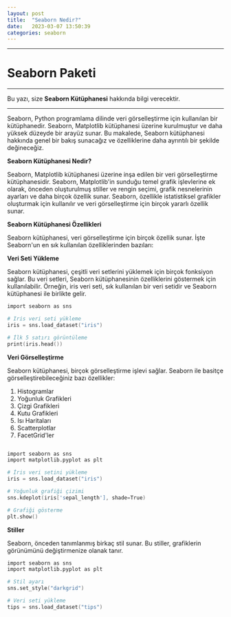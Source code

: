 ```yaml
---
layout: post
title:  "Seaborn Nedir?"
date:   2023-03-07 13:50:39
categories: seaborn
---
```


---
# Seaborn Paketi
---
Bu yazı, size **Seaborn Kütüphanesi** hakkında bilgi verecektir.

---

Seaborn, Python programlama dilinde veri görselleştirme için kullanılan bir kütüphanedir. Seaborn, Matplotlib kütüphanesi üzerine kurulmuştur ve daha yüksek düzeyde bir arayüz sunar.
Bu makalede, Seaborn kütüphanesi hakkında genel bir bakış sunacağız ve özelliklerine daha ayrıntılı bir şekilde değineceğiz.

**Seaborn Kütüphanesi Nedir?**

Seaborn, Matplotlib kütüphanesi üzerine inşa edilen bir veri görselleştirme kütüphanesidir. Seaborn, Matplotlib'in sunduğu temel grafik işlevlerine ek olarak, önceden oluşturulmuş stiller ve rengin seçimi, grafik nesnelerinin ayarları ve daha birçok özellik sunar. Seaborn, özellikle istatistiksel grafikler oluşturmak için kullanılır ve veri görselleştirme için birçok yararlı özellik sunar.

**Seaborn Kütüphanesi Özellikleri**

Seaborn kütüphanesi, veri görselleştirme için birçok özellik sunar. İşte Seaborn'un en sık kullanılan özelliklerinden bazıları:

**Veri Seti Yükleme**

Seaborn kütüphanesi, çeşitli veri setlerini yüklemek için birçok fonksiyon sağlar. Bu veri setleri, Seaborn kütüphanesinin özelliklerini göstermek için kullanılabilir. Örneğin, iris veri seti, sık kullanılan bir veri setidir ve Seaborn kütüphanesi ile birlikte gelir.


```s
import seaborn as sns

# Iris veri seti yükleme
iris = sns.load_dataset("iris")

# İlk 5 satırı görüntüleme
print(iris.head())
```

**Veri Görselleştirme**

Seaborn kütüphanesi, birçok görselleştirme işlevi sağlar. Seaborn ile basitçe görselleştirebileceğiniz bazı özellikler:

1.  Histogramlar
2.  Yoğunluk Grafikleri
3.  Çizgi Grafikleri
4.  Kutu Grafikleri
5.  Isı Haritaları
6.  Scatterplotlar
7.  FacetGrid'ler

```s

import seaborn as sns
import matplotlib.pyplot as plt

# İris veri setini yükleme
iris = sns.load_dataset("iris")

# Yoğunluk grafiği çizimi
sns.kdeplot(iris['sepal_length'], shade=True)

# Grafiği gösterme
plt.show()

```

**Stiller**

Seaborn, önceden tanımlanmış birkaç stil sunar. Bu stiller, grafiklerin görünümünü değiştirmenize olanak tanır.

```s
import seaborn as sns
import matplotlib.pyplot as plt

# Stil ayarı
sns.set_style("darkgrid")

# Veri seti yükleme
tips = sns.load_dataset("tips")


```
